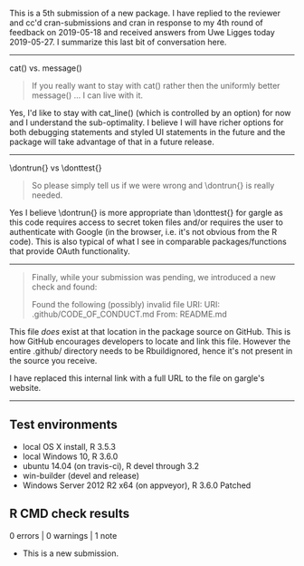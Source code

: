 This is a 5th submission of a new package. I have replied to the reviewer
and cc'd cran-submissions and cran in response to my 4th round of feedback on
2019-05-18 and received answers from Uwe Ligges today 2019-05-27. I summarize
this last bit of conversation here.

-------------------------------------------------------------------------------

cat() vs. message()

>  If you really want to stay with cat() rather then the uniformly 
better message() ...  I can live with it.

Yes, I'd like to stay with cat_line() (which is controlled by an option) for now and I understand the sub-optimality. I believe I will have richer options for
both debugging statements and styled UI statements in the future and the package will take advantage of that in a future release.

-------------------------------------------------------------------------------

\dontrun{} vs \donttest{}

> So please simply tell us if we were wrong and \dontrun{} is really needed.

Yes I believe \dontrun{} is more appropriate than \donttest{} for gargle as this
code requires access to secret token files and/or requires the user to authenticate with Google (in the browser, i.e. it's not obvious from the R
code). This is also typical of what I see in comparable packages/functions that provide OAuth functionality.

-------------------------------------------------------------------------------

> Finally, while your submission was pending, we introduced a new check 
> and found:
>
> Found the following (possibly) invalid file URI:
>   URI: .github/CODE_OF_CONDUCT.md
>      From: README.md

This file *does* exist at that location in the package source on GitHub.
This is how GitHub encourages developers to locate and link this file.
However the entire .github/ directory needs to be Rbuildignored, hence it's not present in the source you receive.

I have replaced this internal link with a full URL to the file on gargle's
website.

-------------------------------------------------------------------------------

## Test environments

* local OS X install, R 3.5.3
* local Windows 10, R 3.6.0
* ubuntu 14.04 (on travis-ci), R devel through 3.2
* win-builder (devel and release)
* Windows Server 2012 R2 x64 (on appveyor), R 3.6.0 Patched

## R CMD check results

0 errors | 0 warnings | 1 note

* This is a new submission.
